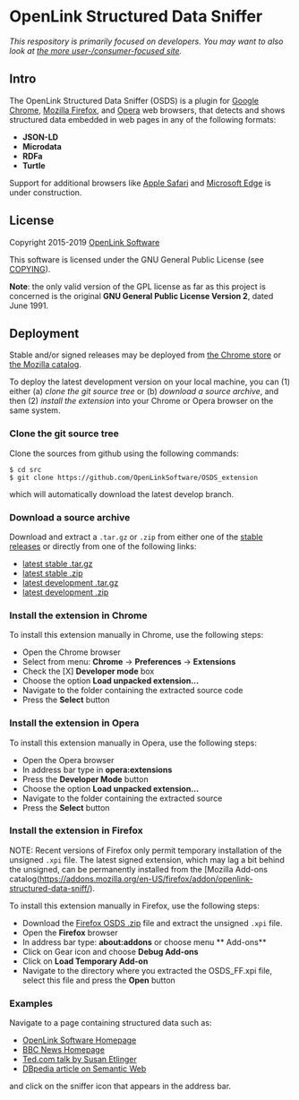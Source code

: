 # OpenLink Structured Data Sniffer

*This respository is primarily focused on developers.  You may want to also look 
at [the more user-/consumer-focused site](http://osds.openlinksw.com/).*

## Intro

The OpenLink Structured Data Sniffer (OSDS) is a plugin for 
[Google Chrome](http://www.google.com/chrome/browser/),
[Mozilla Firefox](http://www.mozilla.org/firefox/), and 
[Opera](http://www.opera.com/)
web browsers, that detects and shows structured data embedded in web pages 
in any of the following formats:

- **JSON-LD**
- **Microdata**
- **RDFa**
- **Turtle**

Support for additional browsers like
[Apple Safari](http://www.apple.com/safari/) and
[Microsoft Edge](https://www.microsoft.com/microsoft-edge)
is under construction.

## License
Copyright 2015-2019 [OpenLink Software](mailto:opensource@openlinksw.com)

This software is licensed under the GNU General Public License (see
[COPYING](https://github.com/OpenLinkSoftware/OSDS_extension/blob/develop/COPYING)).

**Note**: the only valid version of the GPL license as far as this project is concerned is the
original **GNU General Public License Version 2**, dated June 1991.


## Deployment

Stable and/or signed releases may be deployed from 
[the Chrome store](https://chrome.google.com/webstore/detail/openlink-structured-data/egdaiaihbdoiibopledjahjaihbmjhdj) 
or [the Mozilla catalog](https://addons.mozilla.org/en-US/firefox/addon/openlink-structured-data-sniff/).

To deploy the latest development version on your local machine, you can (1) either (a) *clone 
the git source tree* or (b) *download a source archive*, and then (2) *install the extension* 
into your Chrome or Opera browser on the same system.

### Clone the git source tree
Clone the sources from github using the following commands:
```shell
$ cd src
$ git clone https://github.com/OpenLinkSoftware/OSDS_extension

```
which will automatically download the latest develop branch.

### Download a source archive

Download and extract a `.tar.gz` or `.zip` from either one of the
[stable releases](https://github.com/OpenLinkSoftware/OSDS_extension/releases/latest)
or directly from one of the following links:

- [latest stable .tar.gz](https://github.com/OpenLinkSoftware/OSDS_extension/archive/master.tar.gz)
- [latest stable .zip](https://github.com/OpenLinkSoftware/OSDS_extension/archive/master.zip)
- [latest development .tar.gz](https://github.com/OpenLinkSoftware/OSDS_extension/archive/develop.tar.gz)
- [latest development .zip](https://github.com/OpenLinkSoftware/OSDS_extension/archive/develop.zip)


### Install the extension in Chrome

To install this extension manually in Chrome, use the following steps:

- Open the Chrome browser
- Select from menu: **Chrome** -> **Preferences** -> **Extensions**
- Check the [X] **Developer mode** box
- Choose the option **Load unpacked extension...**
- Navigate to the folder containing the extracted source code
- Press the **Select** button


### Install the extension in Opera

To install this extension manually in Opera, use the following steps:

- Open the Opera browser
- In address bar type in **opera:extensions**
- Press the **Developer Mode** button
- Choose the option **Load unpacked extension...**
- Navigate to the folder containing the extracted source
- Press the **Select** button

### Install the extension in Firefox

NOTE: Recent versions of Firefox only permit temporary installation of the unsigned `.xpi` file.  The latest 
signed extension, which may lag a bit behind the unsigned, can be permanently installed from the 
[Mozilla Add-ons catalog(https://addons.mozilla.org/en-US/firefox/addon/openlink-structured-data-sniff/).

To install this extension manually in Firefox, use the following steps:

- Download the [Firefox OSDS .zip](https://github.com/OpenLinkSoftware/OSDS_extension/releases/download/v2.16.1/OSDS_FF.zip)
file and extract the unsigned `.xpi` file.
- Open the **Firefox** browser
- In address bar type: **about:addons** or choose menu ** Add-ons**
- Click on Gear icon and choose **Debug Add-ons**
- Click on **Load Temporary Add-on**
- Navigate to the directory where you extracted the OSDS_FF.xpi file, select this file and press the
**Open** button


### Examples
Navigate to a page containing structured data such as:

  - [OpenLink Software Homepage](http://www.openlinksw.com/)
  - [BBC News Homepage](http://www.bbc.com/news)
  - [Ted.com talk by Susan Etlinger](https://www.ted.com/talks/susan_etlinger_what_do_we_do_with_all_this_big_data)
  - [DBpedia article on Semantic Web](http://dbpedia.org/page/Semantic_Web)

and click on the sniffer icon that appears in the address bar.
